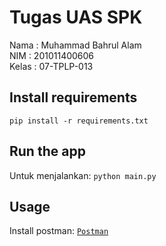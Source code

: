 # Tugas UAS SPK
Nama : Muhammad Bahrul Alam <br>
NIM : 201011400606 <br>
Kelas : 07-TPLP-013<br>

## Install requirements
```pip install -r requirements.txt```

## Run the app
Untuk menjalankan:
```python main.py```

## Usage
Install postman:
[`Postman`](https://www.postman.com/downloads/)

